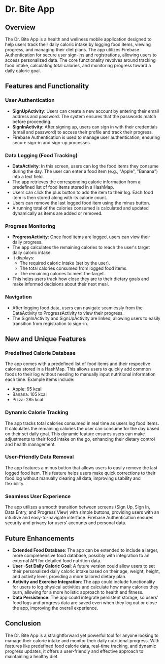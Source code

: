 # Dr. Bite App

## Overview
The Dr. Bite App is a health and wellness mobile application designed to help users track their daily caloric intake by logging food items, viewing progress, and managing their diet plans. The app utilizes Firebase Authentication for secure user sign-ins and registrations, allowing users to access personalized data. The core functionality revolves around tracking food intake, calculating total calories, and monitoring progress toward a daily caloric goal.

## Features and Functionality

### User Authentication
- **SignUpActivity**: Users can create a new account by entering their email address and password. The system ensures that the passwords match before proceeding.
- **SignInActivity**: After signing up, users can sign in with their credentials (email and password) to access their profile and track their progress.
- Firebase Authentication is used to manage user authentication, ensuring secure sign-in and sign-up processes.

### Data Logging (Food Tracking)
- **DataActivity**: In this screen, users can log the food items they consume during the day. The user can enter a food item (e.g., "Apple", "Banana") into a text field.
- The app retrieves the corresponding calorie information from a predefined list of food items stored in a HashMap.
- Users can click the plus button to add the item to their log. Each food item is then stored along with its calorie count.
- Users can remove the last logged food item using the minus button.
- A running total of the calories consumed is calculated and updated dynamically as items are added or removed.

### Progress Monitoring
- **ProgressActivity**: Once food items are logged, users can view their daily progress.
- The app calculates the remaining calories to reach the user's target daily caloric intake.
- It displays:
  - The required caloric intake (set by the user).
  - The total calories consumed from logged food items.
  - The remaining calories to meet the target.
- This helps users track how close they are to their dietary goals and make informed decisions about their next meal.

### Navigation
- After logging food data, users can navigate seamlessly from the DataActivity to ProgressActivity to view their progress.
- The SignInActivity and SignUpActivity are linked, allowing users to easily transition from registration to sign-in.

## New and Unique Features

### Predefined Calorie Database
The app comes with a predefined list of food items and their respective calories stored in a HashMap. This allows users to quickly add common foods to their log without needing to manually input nutritional information each time. Example items include:
- Apple: 95 kcal
- Banana: 105 kcal
- Pizza: 285 kcal

### Dynamic Calorie Tracking
The app tracks total calories consumed in real time as users log food items. It calculates the remaining calories the user can consume for the day based on their set daily goal. This dynamic feature ensures users can make adjustments to their food intake on the go, enhancing their dietary control and health management.

### User-Friendly Data Removal
The app features a minus button that allows users to easily remove the last logged food item. This feature helps users make quick corrections to their food log without manually clearing all data, improving usability and flexibility.

### Seamless User Experience
The app utilizes a smooth transition between screens (Sign Up, Sign In, Data Entry, and Progress View) with simple buttons, providing users with an intuitive and easy-to-navigate interface. Firebase Authentication ensures security and privacy for users' accounts and personal data.

## Future Enhancements
- **Extended Food Database**: The app can be extended to include a larger, more comprehensive food database, possibly with integration to an external API for detailed food nutrition data.
- **User -Set Daily Caloric Goal**: A future version could allow users to set their personalized daily caloric intake based on their age, weight, height, and activity level, providing a more tailored dietary plan.
- **Activity and Exercise Integration**: The app could include functionality for users to log physical activities and calculate how many calories they burn, allowing for a more holistic approach to health and fitness.
- **Data Persistence**: The app could integrate persistent storage, so users' food logs and progress data are saved even when they log out or close the app, improving the overall experience.

## Conclusion
The Dr. Bite App is a straightforward yet powerful tool for anyone looking to manage their calorie intake and monitor their daily nutritional progress. With features like predefined food calorie data, real-time tracking, and dynamic progress updates, it offers a user-friendly and effective approach to maintaining a healthy diet.

